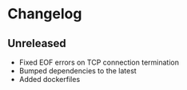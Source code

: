 # Changelog

## Unreleased

- Fixed EOF errors on TCP connection termination
- Bumped dependencies to the latest
- Added dockerfiles
